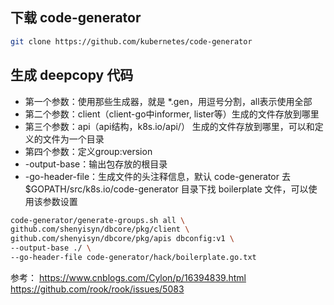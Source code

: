 ## 下载 code-generator
```bash
git clone https://github.com/kubernetes/code-generator
```
## 生成 deepcopy 代码
- 第一个参数：使用那些生成器，就是 *.gen，用逗号分割，all表示使用全部
- 第二个参数：client（client-go中informer, lister等）生成的文件存放到哪里
- 第三个参数：api（api结构，k8s.io/api/） 生成的文件存放到哪里，可以和定义的文件为一个目录
- 第四个参数：定义group:version
- -output-base：输出包存放的根目录
- -go-header-file：生成文件的头注释信息，默认 code-generator 去 $GOPATH/src/k8s.io/code-generator 目录下找 boilerplate 文件，可以使用该参数设置
```bash
code-generator/generate-groups.sh all \
github.com/shenyisyn/dbcore/pkg/client \
github.com/shenyisyn/dbcore/pkg/apis dbconfig:v1 \
--output-base ./ \
--go-header-file code-generator/hack/boilerplate.go.txt
```
参考：
https://www.cnblogs.com/Cylon/p/16394839.html
https://github.com/rook/rook/issues/5083
